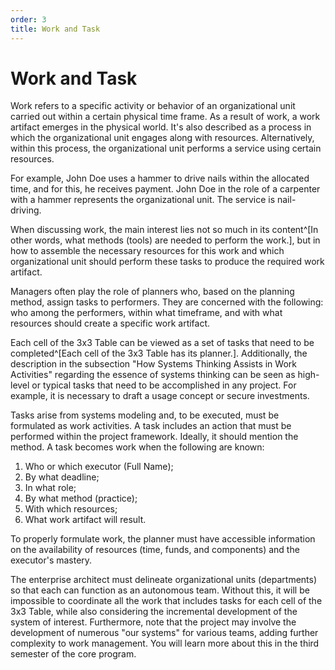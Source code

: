 ```yaml
---
order: 3
title: Work and Task
---
```


# Work and Task

Work refers to a specific activity or behavior of an organizational unit carried out within a certain physical time frame. As a result of work, a work artifact emerges in the physical world. It's also described as a process in which the organizational unit engages along with resources. Alternatively, within this process, the organizational unit performs a service using certain resources.

For example, John Doe uses a hammer to drive nails within the allocated time, and for this, he receives payment. John Doe in the role of a carpenter with a hammer represents the organizational unit. The service is nail-driving.

When discussing work, the main interest lies not so much in its content^[In other words, what methods (tools) are needed to perform the work.], but in how to assemble the necessary resources for this work and which organizational unit should perform these tasks to produce the required work artifact.

Managers often play the role of planners who, based on the planning method, assign tasks to performers. They are concerned with the following: who among the performers, within what timeframe, and with what resources should create a specific work artifact.

Each cell of the 3x3 Table can be viewed as a set of tasks that need to be completed^[Each cell of the 3x3 Table has its planner.]. Additionally, the description in the subsection "How Systems Thinking Assists in Work Activities" regarding the essence of systems thinking can be seen as high-level or typical tasks that need to be accomplished in any project. For example, it is necessary to draft a usage concept or secure investments.

Tasks arise from systems modeling and, to be executed, must be formulated as work activities. A task includes an action that must be performed within the project framework. Ideally, it should mention the method. A task becomes work when the following are known:

1. Who or which executor (Full Name);
2. By what deadline;
3. In what role;
4. By what method (practice);
5. With which resources;
6. What work artifact will result.

To properly formulate work, the planner must have accessible information on the availability of resources (time, funds, and components) and the executor's mastery.

The enterprise architect must delineate organizational units (departments) so that each can function as an autonomous team. Without this, it will be impossible to coordinate all the work that includes tasks for each cell of the 3x3 Table, while also considering the incremental development of the system of interest. Furthermore, note that the project may involve the development of numerous "our systems" for various teams, adding further complexity to work management. You will learn more about this in the third semester of the core program.